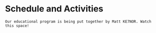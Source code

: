 # Schedule and Activities

```{note}
Our educational program is being put together by Matt KE7NOR. Watch this space!
```
